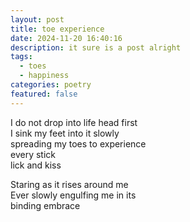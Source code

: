 ```yaml
---
layout: post
title: toe experience
date: 2024-11-20 16:40:16
description: it sure is a post alright
tags:
  - toes
  - happiness
categories: poetry
featured: false
---
```


I do not drop into life head first <br>
I sink my feet into it slowly <br>
spreading my toes to experience <br>
every stick <br>
lick and kiss <br>

Staring as it rises around me <br>
Ever slowly engulfing me in its <br>
binding embrace
